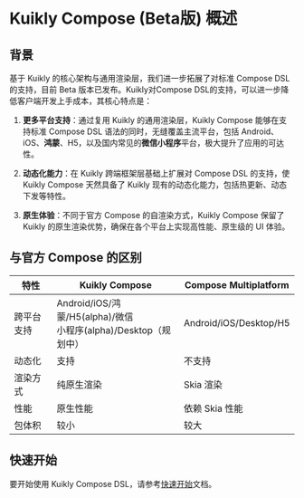 # Kuikly Compose (Beta版) 概述

## 背景
基于 Kuikly 的核心架构与通用渲染层，我们进一步拓展了对标准 Compose DSL 的支持，目前 Beta 版本已发布。Kuikly对Compose DSL的支持，可以进一步降低客户端开发上手成本，其核心特点是：

1. **更多平台支持**：通过复用 Kuikly 的通用渲染层，Kuikly Compose 能够在支持标准 Compose DSL 语法的同时，无缝覆盖主流平台，包括 Android、iOS、**鸿蒙**、H5，以及国内常见的**微信小程序**平台，极大提升了应用的可达性。

2. **动态化能力**：在 Kuikly 跨端框架层基础上扩展对 Compose DSL 的支持，使 Kuikly Compose 天然具备了 Kuikly 现有的动态化能力，包括热更新、动态下发等特性。

3. **原生体验**：不同于官方 Compose 的自渲染方式，Kuikly Compose 保留了 Kuikly 的原生渲染优势，确保在各个平台上实现高性能、原生级的 UI 体验。

## 与官方 Compose 的区别

| 特性 | Kuikly Compose                             | Compose Multiplatform |
|------|--------------------------------------------|-------------|
| 跨平台支持 | Android/iOS/鸿蒙/H5(alpha)/微信<br/>小程序(alpha)/Desktop（规划中）| Android/iOS/Desktop/H5 |
| 动态化 | 支持                                         | 不支持 |
| 渲染方式 | 纯原生渲染                                      | Skia 渲染 |
| 性能 | 原生性能                                       | 依赖 Skia 性能 |
| 包体积 | 较小                                         | 较大 |


## 快速开始

要开始使用 Kuikly Compose DSL，请参考[快速开始](./quickStart.md)文档。